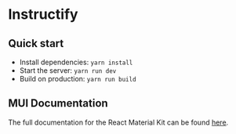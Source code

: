# Instructify

## Quick start

- Install dependencies: `yarn install`
- Start the server: `yarn run dev`
- Build on production: `yarn run build`

## MUI Documentation

The full documentation for the React Material Kit can be found [here](https://mui.com?ref=maccarian-agency).

